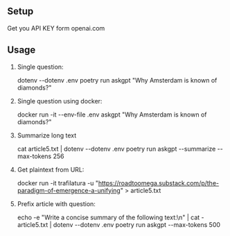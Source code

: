 ## Setup

Get you API KEY form openai.com

## Usage

1. Single question:

   dotenv --dotenv .env poetry run askgpt "Why Amsterdam is known of diamonds?"

1. Single question using docker:

    docker run -it --env-file .env askgpt "Why Amsterdam is known of diamonds?"
   
1. Summarize long text

   cat article5.txt | dotenv --dotenv .env poetry run askgpt --summarize --max-tokens 256

1. Get plaintext from URL:

    docker run -it trafilatura -u "https://roadtoomega.substack.com/p/the-paradigm-of-emergence-a-unifying" > article5.txt

1. Prefix article with question:

    echo -e "Write a concise summary of the following text:\n" | cat - article5.txt | dotenv --dotenv .env poetry run askgpt --max-tokens 500
